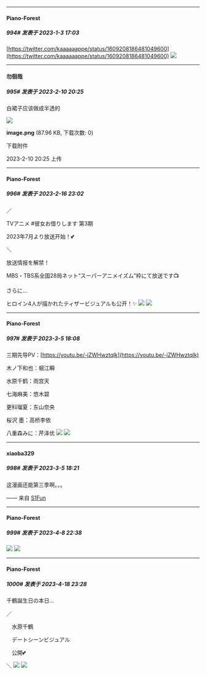 

*****

####  Piano-Forest  
##### 994#       发表于 2023-1-3 17:03

[https://twitter.com/kaaaaaappe/status/1609208186481049600](https://twitter.com/kaaaaaappe/status/1609208186481049600)
<img src="https://p.sda1.dev/9/cd3d47931386828d333418d40af1550a/20230101_190427.jpg" referrerpolicy="no-referrer">

*****

####  勿徊哉  
##### 995#       发表于 2023-2-10 20:25

白裙子应该做成半透的

<img src="https://img.saraba1st.com/forum/202302/10/202525d31mgt3tmmk4kbqb.png" referrerpolicy="no-referrer">

<strong>image.png</strong> (87.96 KB, 下载次数: 0)

下载附件

2023-2-10 20:25 上传

*****

####  Piano-Forest  
##### 996#       发表于 2023-2-16 23:02

／

TVアニメ #彼女お借りします 第3期

2023年7月より放送开始！💕

＼

放送情报を解禁！

MBS・TBS系全国28局ネット“スーパーアニメイズム”枠にて放送です📺

さらに…

ヒロイン4人が描かれたティザービジュアルも公开！✨
<img src="https://p.sda1.dev/9/de38d5ee0eab4d145195f9a6f2cef307/kv-3rd.jpg" referrerpolicy="no-referrer">
<img src="https://p.sda1.dev/9/4e9a1de94d1704574e20d33c5e75db7b/20230216_230115.jpg" referrerpolicy="no-referrer">

*****

####  Piano-Forest  
##### 997#       发表于 2023-3-5 18:08

三期先导PV：[https://youtu.be/-jZWHwztqlk](https://youtu.be/-jZWHwztqlk)

木ノ下和也：堀江瞬

水原千鹤：雨宫天

七海麻美：悠木碧

更科瑠夏：东山奈央

桜沢 墨：高桥李依

八重森みに：芹泽优
<img src="https://p.sda1.dev/10/55e6870156f2bc2f6dcc525baff73b82/kv-3rd.jpg" referrerpolicy="no-referrer">
<img src="https://p.sda1.dev/10/0f42c351698f8f69c6e338f984a8e37b/20230305_180831.jpg" referrerpolicy="no-referrer">


*****

####  xiaoba329  
##### 998#       发表于 2023-3-5 18:21

这漫画还能第三季啊。。。

—— 来自 [S1Fun](https://s1fun.koalcat.com)

*****

####  Piano-Forest  
##### 999#       发表于 2023-4-8 22:38

<img src="https://p.sda1.dev/10/eab9953bc4aee3c190120b2a683b01f7/20230408_223527.jpg" referrerpolicy="no-referrer">
<img src="https://p.sda1.dev/10/72af95f6e461c4e565c43c1b8557f8ab/20230408_223531.jpg" referrerpolicy="no-referrer">

*****

####  Piano-Forest  
##### 1000#       发表于 2023-4-18 23:28

千鶴誕生日の本日…

／

　水原千鶴

　デートシーンビジュアル

　公開💕

＼
<img src="https://p.sda1.dev/10/ba75a7b63939cddbf27025bb1bdcf445/かのかり3_水原千鶴デートビジュアル_mini_c.jpg" referrerpolicy="no-referrer">
<img src="https://p.sda1.dev/10/fa13d78913c6e4367ade260b30652448/20230418_231812.jpg" referrerpolicy="no-referrer">

